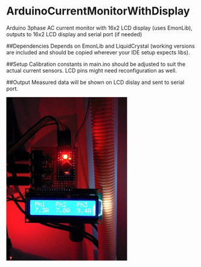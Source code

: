 ArduinoCurrentMonitorWithDisplay
===================

Arduino 3phase AC current monitor with 16x2 LCD display (uses EmonLib), outputs to 16x2 LCD display and serial port (if needed)

##Dependencies
Depends on EmonLib and LiquidCrystal (working versions are included and should be copied wherever your IDE setup expects libs).

##Setup
Calibration constants in main.ino should be adjusted to suit the actual current sensors. LCD pins might need reconfiguration as well.

##Output
Measured data will be shown on LCD dislay and sent to serial port.

![Monitor in action](/images/working.jpg?raw=true "Monitor in action")
